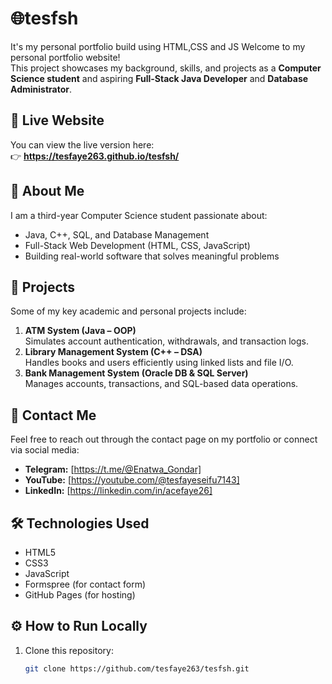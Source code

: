 # 🌐tesfsh
It's my personal portfolio build using HTML,CSS and JS
Welcome to my personal portfolio website!  
This project showcases my background, skills, and projects as a **Computer Science student** and aspiring **Full-Stack Java Developer** and **Database Administrator**.
## 🚀 Live Website
You can view the live version here:  
👉 **https://tesfaye263.github.io/tesfsh/**  
## 🧠 About Me
I am a third-year Computer Science student passionate about:
- Java, C++, SQL, and Database Management
- Full-Stack Web Development (HTML, CSS, JavaScript)
- Building real-world software that solves meaningful problems

## 💼 Projects
Some of my key academic and personal projects include:
1. **ATM System (Java – OOP)**  
   Simulates account authentication, withdrawals, and transaction logs.
2. **Library Management System (C++ – DSA)**  
   Handles books and users efficiently using linked lists and file I/O.
3. **Bank Management System (Oracle DB & SQL Server)**  
   Manages accounts, transactions, and SQL-based data operations.
## 💬 Contact Me
Feel free to reach out through the contact page on my portfolio or connect via social media:
- **Telegram:** [https://t.me/@Enatwa_Gondar]
- **YouTube:** [https://youtube.com/@tesfayeseifu7143]
- **LinkedIn:** [https://linkedin.com/in/acefaye26]
## 🛠️ Technologies Used
- HTML5  
- CSS3  
- JavaScript  
- Formspree (for contact form)  
- GitHub Pages (for hosting)

## ⚙️ How to Run Locally
1. Clone this repository:
   ```bash
   git clone https://github.com/tesfaye263/tesfsh.git
